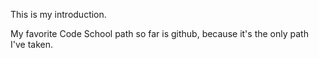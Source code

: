 This is my introduction.

My favorite Code School path so far is github, because it's the only path I've taken.